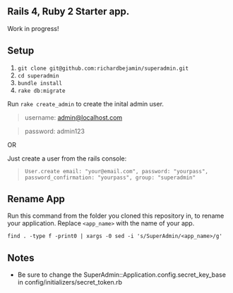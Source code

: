 ## Rails 4, Ruby 2 Starter app. ##

Work in progress!

## Setup ##

1. `git clone git@github.com:richardbejamin/superadmin.git`
2. `cd superadmin`
3. `bundle install`
4. `rake db:migrate`


Run `rake create_admin` to create the inital admin user.

> username: admin@localhost.com

> password: admin123

OR

Just create a user from the rails console:

> `User.create email: "your@email.com", password: "yourpass", password_confirmation: "yourpass", group: "superadmin"`

## Rename App ##

Run this command from the folder you cloned this repository in, to rename your application. Replace `<app_name>`
with the name of your app.

`find . -type f -print0 | xargs -0 sed -i 's/SuperAdmin/<app_name>/g'`

## Notes ##

- Be sure to change the SuperAdmin::Application.config.secret_key_base in config/initializers/secret_token.rb